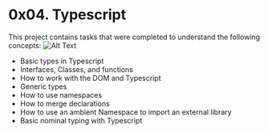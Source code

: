# 0x04. Typescript
This project contains tasks that were completed to understand the following concepts:
![Alt Text](https://s3.amazonaws.com/alx-intranet.hbtn.io/uploads/medias/2019/12/baea85b5e9a9fb5c36ec.png?X-Amz-Algorithm=AWS4-HMAC-SHA256&X-Amz-Credential=AKIARDDGGGOUSBVO6H7D%2F20231206%2Fus-east-1%2Fs3%2Faws4_request&X-Amz-Date=20231206T122243Z&X-Amz-Expires=86400&X-Amz-SignedHeaders=host&X-Amz-Signature=46d83cec56379eb6b216a403c2c52ea0c1dc0e4a8d58e42065f7ba4946cffc78)
- Basic types in Typescript
- Interfaces, Classes, and functions
- How to work with the DOM and Typescript
- Generic types
- How to use namespaces
- How to merge declarations
- How to use an ambient Namespace to import an external library
- Basic nominal typing with Typescript
